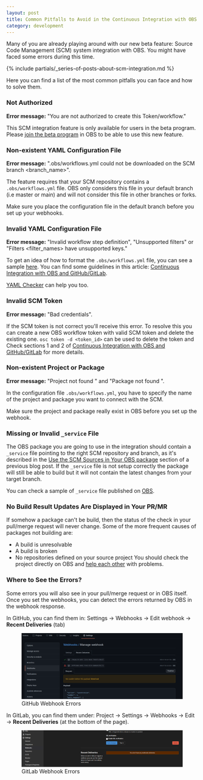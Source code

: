 ```yaml
---
layout: post
title: Common Pitfalls to Avoid in the Continuous Integration with OBS and GitHub/GitLab
category: development
---
```


Many of you are already playing around with our new beta feature: Source Code Management (SCM) system integration with OBS. You might have faced some errors during this time.

{% include partials/_series-of-posts-about-scm-integration.md %}

Here you can find a list of the most common pitfalls you can face and how to solve them.

### Not Authorized

**Error message:** "You are not authorized to create this Token/workflow."

This SCM integration feature is only available for users in the beta program. Please [join the beta program](/2018/10/04/the-beta-program/) in OBS to be able to use this new feature.

### Non-existent YAML Configuration File

**Error message:** ".obs/workflows.yml could not be downloaded on the SCM branch <branch_name>".

The feature requires that your SCM repository contains a `.obs/workflows.yml` file. OBS only considers this file in your default branch (i.e master or main) and will not consider this file in other branches or forks.

Make sure you place the configuration file in the default branch before you set up your webhooks.

### Invalid YAML Configuration File

**Error message:** "Invalid workflow step definition", "Unsupported filters" or "Filters <filter_names> have unsupported keys."

To get an idea of how to format the `.obs/workflows.yml` file, you can see a sample [here](https://github.com/openSUSE/open-build-service/tree/master/.obs/workflows.yml). You can find some guidelines in this article:
[Continuous Integration with OBS and GitHub/GitLab](/2021/05/31/scm-integration/).

 [YAML Checker](https://yamlchecker.com) can help you too.

### Invalid SCM Token

**Error message:** "Bad credentials".
  
If the SCM token is not correct you'll receive this error. To resolve this you can create a new OBS workflow token with valid SCM token and delete the existing one. `osc token -d <token_id>` can be used to delete the token and Check sections 1 and 2 of [Continuous Integration with OBS and GitHub/GitLab](/2021/05/31/scm-integration/) for more details.

### Non-existent Project or Package

**Error message:** "Project not found <project>" and "Package not found <package>".

In the configuration file `.obs/workflows.yml`, you have to specify the name of the project and package you want to connect with the SCM.

Make sure the project and package really exist in OBS before you set up the webhook.

### Missing or Invalid `_service` File

The OBS package you are going to use in the integration should contain a `_service` file pointing to the right SCM repository and branch, as it's described 
in the [Use the SCM Sources in Your OBS package](/2021/05/31/scm-integration/) section of a previous blog post. If the `_service` file is not setup correctly 
the package will still be able to build but it will not contain the latest changes from your target branch.

You can check a sample of `_service` file published on [OBS](https://build.opensuse.org/package/view_file/OBS:Server:Unstable/obs-server/_service?expand=0&rev=424295e96102d316454e624b0a3d1ae3).

### No Build Result Updates Are Displayed in Your PR/MR
If somehow a package can't be build, then the status of the check in your pull/merge request will never change. Some of the more frequent causes of packages not building are:
- A build is unresolvable
- A build is broken
- No repositories defined on your source project
You should check the project directly on OBS and [help each other](/support) with problems.

### Where to See the Errors?

Some errors you will also see in your pull/merge request or in OBS itself. Once you set the webhooks, you can detect the errors returned by OBS in the webhook response.

In GitHub, you can find them in:
Settings -> Webhooks -> Edit webhook -> **Recent Deliveries** (tab)

<figure>
  <img src="/images/posts/document-scm/github-error-reporting.png" alt="Webhook errors" width="1000px" />
  <figcaption>GitHub Webhook Errors</figcaption>
</figure>

In GitLab, you can find them under:
Project -> Settings -> Webhooks -> Edit -> **Recent Deliveries** (at the bottom of the page).

<figure>
  <img src="/images/posts/document-scm/gitlab-error-reporting.png" alt="Webhook errors" width="1000px" />
  <figcaption>GitLab Webhook Errors</figcaption>
</figure>
